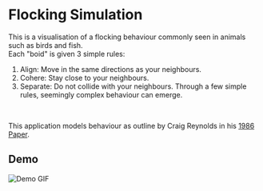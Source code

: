 # Flocking Simulation
This is a visualisation of a flocking behaviour commonly seen in animals such as birds and fish.<br/>
Each "boid" is given 3 simple rules:<br/>
1. Align: Move in the same directions as your neighbours.
2. Cohere: Stay close to your neighbours.
3. Separate: Do not collide with your neighbours.
Through a few simple rules, seemingly complex behaviour can emerge.<br/>
<br/>

This application models behaviour as outline by Craig Reynolds in his [1986 Paper](http://www.cs.toronto.edu/~dt/siggraph97-course/cwr87/).

## Demo
![Demo GIF](https://github.com/PDorrian/Flocking-Simulator/blob/master/demo.gif)
